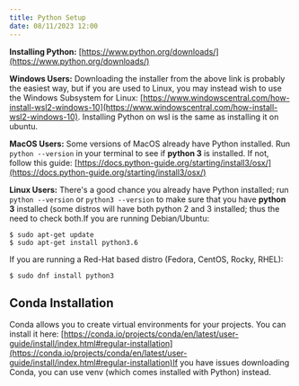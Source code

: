 ```yaml
---
title: Python Setup
date: 08/11/2023 12:00
---
```

**Installing Python:** [https://www.python.org/downloads/](https://www.python.org/downloads/)


**Windows Users:** Downloading the installer from the above link is probably the easiest way, but if you are used to Linux, you may instead wish to use the Windows Subsystem for Linux: [https://www.windowscentral.com/how-install-wsl2-windows-10](https://www.windowscentral.com/how-install-wsl2-windows-10). Installing Python on wsl is the same as installing it on ubuntu.

**MacOS Users:** Some versions of MacOS already have Python installed. Run `python --version` in your terminal to see if **python 3** is installed. If not, follow this guide: [https://docs.python-guide.org/starting/install3/osx/](https://docs.python-guide.org/starting/install3/osx/)

**Linux Users:** There's a good chance you already have Python installed; run `python --version` or `python3 --version` to make sure that you have **python 3** installed (some distros will have both python 2 and 3 installed; thus the need to check both.If you are running Debian/Ubuntu: 

```
$ sudo apt-get update
$ sudo apt-get install python3.6

```

If you are running a Red-Hat based distro (Fedora, CentOS, Rocky, RHEL):

```
$ sudo dnf install python3
```

## Conda Installation

Conda allows you to create virtual environments for your projects. You can install it here: [https://conda.io/projects/conda/en/latest/user-guide/install/index.html#regular-installation](https://conda.io/projects/conda/en/latest/user-guide/install/index.html#regular-installation)If you have issues downloading Conda, you can use venv (which comes installed with Python) instead.
